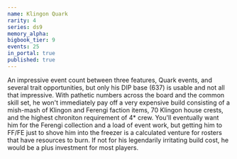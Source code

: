 ```yaml
---
name: Klingon Quark
rarity: 4
series: ds9
memory_alpha:
bigbook_tier: 9
events: 25
in_portal: true
published: true
---
```


An impressive event count between three features, Quark events, and several trait opportunities, but only his DIP base (637) is usable and not all that impressive. With pathetic numbers across the board and the common skill set, he won't immediately pay off a very expensive build consisting of a mish-mash of Klingon and Ferengi faction items, 70 Klingon house crests, and the highest chroniton requirement of 4* crew. You'll eventually want him for the Ferengi collection and a load of event work, but getting him to FF/FE just to shove him into the freezer is a calculated venture for rosters that have resources to burn. If not for his legendarily irritating build cost, he would be a plus investment for most players.
